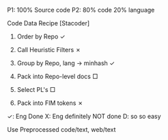 P1: 100% Source code
P2: 80% code
20% language

Code Data Recipe [Stacoder]
1) Order by Repo ✓
2) Call Heuristic Filters ✗
3) Group by Repo, lang → minhash ✓
4) Pack into Repo-level docs □
5) Select PL's □

6) Pack into FIM tokens ✗

✓: Eng Done
X: Eng definitely NOT done
D: so so easy

Use Preprocessed code/text, web/text